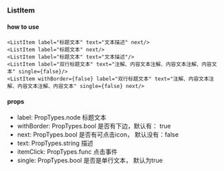### ListItem

#### how to use
```
<ListItem label="标题文本" text="文本描述" next/>
<ListItem label="标题文本" next/>
<ListItem label="标题文本" text="文本描述"/>
<ListItem label="双行标题文本" text="注解、内容文本注解、内容文本注解、内容文本" single={false}/>
<ListItem withBorder={false} label="双行标题文本" text="注解、内容文本注解、内容文本注解、内容文本" single={false} next/>
```
#### props
* label: PropTypes.node  标题文本
* withBorder: PropTypes.bool  是否有下边，默认有： true
* next: PropTypes.bool  是否有可点击icon， 默认没有：false
* text: PropTypes.string  描述
* itemClick: PropTypes.func  点击事件
* single: PropTypes.bool  是否是单行文本， 默认为true